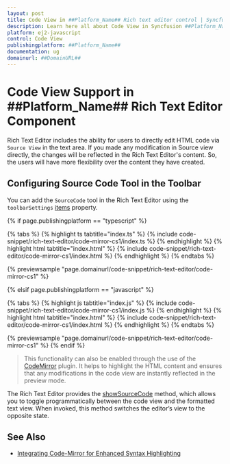 ```yaml
---
layout: post
title: Code View in ##Platform_Name## Rich text editor control | Syncfusion
description: Learn here all about Code View in Syncfusion ##Platform_Name## Rich text editor control of Syncfusion Essential JS 2 and more.
platform: ej2-javascript
control: Code View
publishingplatform: ##Platform_Name##
documentation: ug
domainurl: ##DomainURL##
---
```


# Code View Support in ##Platform_Name## Rich Text Editor Component

Rich Text Editor includes the ability for users to directly edit HTML code via `Source View` in the text area. If you made any modification in Source view directly, the changes will be reflected in the Rich Text Editor's content. So, the users will have more flexibility over the content they have created.

## Configuring Source Code Tool in the Toolbar

You can add the `SourceCode` tool in the Rich Text Editor using the `toolbarSettings` [items](https://helpej2.syncfusion.com/documentation/api/rich-text-editor/toolbarSettingsModel/#items) property.

{% if page.publishingplatform == "typescript" %}

{% tabs %}
{% highlight ts tabtitle="index.ts" %}
{% include code-snippet/rich-text-editor/code-mirror-cs1/index.ts %}
{% endhighlight %}
{% highlight html tabtitle="index.html" %}
{% include code-snippet/rich-text-editor/code-mirror-cs1/index.html %}
{% endhighlight %}
{% endtabs %}
        
{% previewsample "page.domainurl/code-snippet/rich-text-editor/code-mirror-cs1" %}

{% elsif page.publishingplatform == "javascript" %}

{% tabs %}
{% highlight js tabtitle="index.js" %}
{% include code-snippet/rich-text-editor/code-mirror-cs1/index.js %}
{% endhighlight %}
{% highlight html tabtitle="index.html" %}
{% include code-snippet/rich-text-editor/code-mirror-cs1/index.html %}
{% endhighlight %}
{% endtabs %}

{% previewsample "page.domainurl/code-snippet/rich-text-editor/code-mirror-cs1" %}
{% endif %}

>This functionality can also be enabled through the use of the [CodeMirror](https://codemirror.net/) plugin. It helps to highlight the HTML content and ensures that any modifications in the code view are instantly reflected in the preview mode.

The Rich Text Editor provides the [showSourceCode](https://helpej2.syncfusion.com/documentation/api/rich-text-editor/#showsourcecode) method, which allows you to toggle programmatically between the code view and the formatted text view. When invoked, this method switches the editor’s view to the opposite state.

## See Also

* [Integrating Code-Mirror for Enhanced Syntax Highlighting](https://ej2.syncfusion.com/documentation/rich-text-editor/third-party-integration#codemirror-integration)